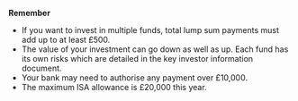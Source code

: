 **Remember**
+ If you want to invest in multiple funds, total lump sum payments must add up to at least £500.
+ The value of your investment can go down as well as up. Each fund has its own risks which are detailed in the key investor information document.
+ Your bank may need to authorise any payment over £10,000.
+ The maximum ISA allowance is £20,000 this year. <!-- 4th bullet displayed only in ISA journeys -->
